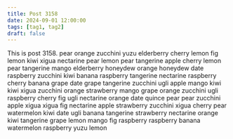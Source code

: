 ```yaml
---
title: Post 3158
date: 2024-09-01 12:00:00
tags: [tag1, tag2]
draft: false
---
```

This is post 3158.
pear
orange
zucchini
yuzu
elderberry
cherry
lemon
fig
lemon
kiwi
xigua
nectarine
pear
lemon
pear
tangerine
apple
cherry
lemon
pear
tangerine
mango
elderberry
honeydew
orange
honeydew
date
raspberry
zucchini
kiwi
banana
raspberry
tangerine
nectarine
raspberry
cherry
banana
grape
date
grape
tangerine
zucchini
ugli
apple
mango
kiwi
kiwi
xigua
zucchini
orange
strawberry
mango
grape
orange
zucchini
ugli
raspberry
cherry
fig
ugli
nectarine
orange
date
quince
pear
pear
zucchini
apple
xigua
xigua
fig
nectarine
apple
strawberry
zucchini
xigua
cherry
pear
watermelon
kiwi
date
ugli
banana
tangerine
strawberry
nectarine
orange
kiwi
tangerine
grape
lemon
mango
fig
raspberry
raspberry
banana
watermelon
raspberry
yuzu
lemon
